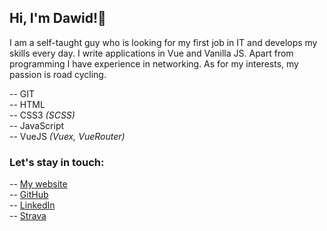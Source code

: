 ## Hi, I'm Dawid!👋

I am a self-taught guy who is looking for my first job in IT and develops my skills every day. I write applications in Vue and Vanilla JS. Apart from programming I  have experience in networking. As for my interests, my passion is road cycling.


-- GIT <br>
-- HTML <br>
-- CSS3 *(SCSS)* <br>
-- JavaScript <br>
-- VueJS *(Vuex, VueRouter)* <br>


### Let's stay in touch:
-- [My website](https://dawmic.github.io) <br>
-- [GitHub](https://github.com/dawmic) <br>
-- [LinkedIn](https://www.linkedin.com/in/dawid-michalina-895b2a162/) <br>
-- [Strava](https://www.strava.com/athletes/86306313)
